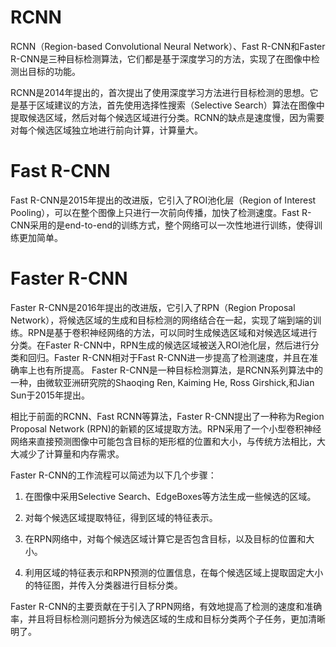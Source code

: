 # RCNN
RCNN（Region-based Convolutional Neural Network）、Fast R-CNN和Faster R-CNN是三种目标检测算法，它们都是基于深度学习的方法，实现了在图像中检测出目标的功能。

RCNN是2014年提出的，首次提出了使用深度学习方法进行目标检测的思想。它是基于区域建议的方法，首先使用选择性搜索（Selective Search）算法在图像中提取候选区域，然后对每个候选区域进行分类。RCNN的缺点是速度慢，因为需要对每个候选区域独立地进行前向计算，计算量大。

# Fast R-CNN
Fast R-CNN是2015年提出的改进版，它引入了ROI池化层（Region of Interest Pooling），可以在整个图像上只进行一次前向传播，加快了检测速度。Fast R-CNN采用的是end-to-end的训练方式，整个网络可以一次性地进行训练，使得训练更加简单。

# Faster R-CNN
Faster R-CNN是2016年提出的改进版，它引入了RPN（Region Proposal Network），将候选区域的生成和目标检测的网络结合在一起，实现了端到端的训练。RPN是基于卷积神经网络的方法，可以同时生成候选区域和对候选区域进行分类。在Faster R-CNN中，RPN生成的候选区域被送入ROI池化层，然后进行分类和回归。Faster R-CNN相对于Fast R-CNN进一步提高了检测速度，并且在准确率上也有所提高。
Faster R-CNN是一种目标检测算法，是RCNN系列算法中的一种，由微软亚洲研究院的Shaoqing Ren, Kaiming He, Ross Girshick,和Jian Sun于2015年提出。

相比于前面的RCNN、Fast RCNN等算法，Faster R-CNN提出了一种称为Region Proposal Network (RPN)的新颖的区域提取方法。RPN采用了一个小型卷积神经网络来直接预测图像中可能包含目标的矩形框的位置和大小，与传统方法相比，大大减少了计算量和内存需求。

Faster R-CNN的工作流程可以简述为以下几个步骤：

1.  在图像中采用Selective Search、EdgeBoxes等方法生成一些候选的区域。
    
2.  对每个候选区域提取特征，得到区域的特征表示。
    
3.  在RPN网络中，对每个候选区域计算它是否包含目标，以及目标的位置和大小。
    
4.  利用区域的特征表示和RPN预测的位置信息，在每个候选区域上提取固定大小的特征图，并传入分类器进行目标分类。
    

Faster R-CNN的主要贡献在于引入了RPN网络，有效地提高了检测的速度和准确率，并且将目标检测问题拆分为候选区域的生成和目标分类两个子任务，更加清晰明了。